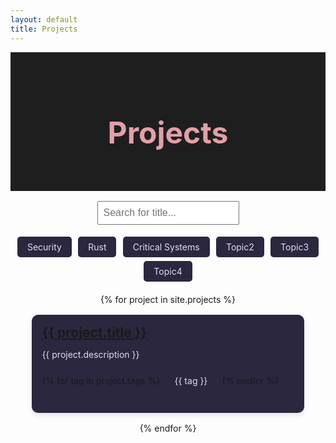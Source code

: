 ```yaml
---
layout: default
title: Projects
---
```


<div class="projects-header">
  <h1>Projects</h1>
</div>

<div class="filters">
  <input type="text" id="searchBar" placeholder="Search for title...">
  <div class="tags">
    <span class="tag" onclick="filterProjects('Security')">Security</span>
    <span class="tag" onclick="filterProjects('Rust')">Rust</span>
    <span class="tag" onclick="filterProjects('Critical Systems')">Critical Systems</span>
    <span class="tag" onclick="filterProjects('Topic2')">Topic2</span>
    <span class="tag" onclick="filterProjects('Topic3')">Topic3</span>
    <span class="tag" onclick="filterProjects('Topic4')">Topic4</span>
  </div>
</div>

<div class="projects-list">
  {% for project in site.projects %}
  <div class="project-item" data-tags="{{ project.tags | join: ' ' }}">
    <h2><a href="{{ project.url }}">{{ project.title }}</a></h2>
    <p>{{ project.description }}</p>
    <div class="tags">
      {% for tag in project.tags %}
      <span class="tag">{{ tag }}</span>
      {% endfor %}
    </div>
  </div>
  {% endfor %}
</div>

<script>
  function filterProjects(tag) {
    const projects = document.querySelectorAll('.project-item');
    projects.forEach(project => {
      if (project.getAttribute('data-tags').includes(tag)) {
        project.style.display = 'block';
      } else {
        project.style.display = 'none';
      }
    });
  }

  document.getElementById('searchBar').addEventListener('input', function() {
    const query = this.value.toLowerCase();
    const projects = document.querySelectorAll('.project-item');
    projects.forEach(project => {
      const title = project.querySelector('h2').textContent.toLowerCase();
      if (title.includes(query)) {
        project.style.display = 'block';
      } else {
        project.style.display = 'none';
      }
    });
  });
</script>

<style>
  .projects-header {
    text-align: center;
    padding: 2rem 0;
    background: #1e1e1e;
  }
  .projects-header h1 {
    font-size: 3rem;
    color: #E2A0A8; /* Muted Rose */
  }
  .filters {
    text-align: center;
    margin: 1rem 0;
  }
  #searchBar {
    padding: 0.5rem;
    font-size: 1rem;
  }
  .tags {
    margin: 1rem 0;
  }
  .tag {
    display: inline-block;
    padding: 0.5rem 1rem;
    background: #2A273F;
    color: #E0DEF4;
    border-radius: 5px;
    margin: 0.2rem;
    cursor: pointer;
  }
  .tag:hover {
    background: #3C3B58;
  }
  .projects-list {
    display: flex;
    flex-direction: column;
    align-items: center;
  }
  .project-item {
    width: 80%;
    background: #2A273F;
    padding: 1rem;
    margin: 1rem 0;
    border-radius: 10px;
    box-shadow: 0 4px 8px rgba(0, 0, 0, 0.1);
  }
  .project-item h2 {
    margin: 0;
    color: #E2A0A8;
  }
  .project-item p {
    color: #E0DEF4;
  }
  .project-item .tags {
    margin-top: 0.5rem;
  }
</style>

